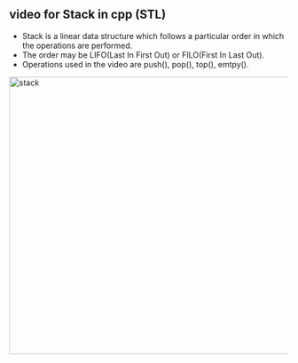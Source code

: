 ## video for Stack in cpp (STL) ##

- Stack is a linear data structure which follows a particular order in which the operations are performed.</li>
- The order may be LIFO(Last In First Out) or FILO(First In Last Out).</li>
- Operations used in the video are push(), pop(), top(), emtpy().</li>


[<img src="https://user-images.githubusercontent.com/76877421/137585435-b31b8c1e-998f-46eb-816c-7c956e6759b1.jpeg" alt="stack" width="1000" height="500">](https://drive.google.com/file/d/1dXZDhUVRNuxfNvjhLN88j5VOxnkpgstf/view?usp=sharing)
